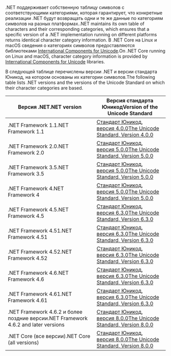  <span data-ttu-id="4b74b-101">.NET поддерживает собственную таблицу символов с соответствующими категориями, которая гарантирует, что конкретные реализации .NET будут возвращать одни и те же данные по категориям символов на разных платформах.</span><span class="sxs-lookup"><span data-stu-id="4b74b-101">.NET maintains its own table of characters and their corresponding categories, which ensures that a specific version of a .NET implementation running on different platforms returns identical character category information.</span></span> <span data-ttu-id="4b74b-102">В .NET Core на Linux и macOS сведения о категориях символов предоставляются библиотеками [International Components for Unicode](http://site.icu-project.org/).</span><span class="sxs-lookup"><span data-stu-id="4b74b-102">On .NET Core running on Linux and macOS, character category information is provided by  [International Components for Unicode](http://site.icu-project.org/) libraries.</span></span>
 
 <span data-ttu-id="4b74b-103">В следующей таблице перечислены версии .NET и версии стандарта Юникод, на котором основаны их категории символов.</span><span class="sxs-lookup"><span data-stu-id="4b74b-103">The following table lists .NET versions and the versions of the Unicode Standard on which their character categories are based.</span></span>   
  
|<span data-ttu-id="4b74b-104">Версия .NET</span><span class="sxs-lookup"><span data-stu-id="4b74b-104">.NET version</span></span>|<span data-ttu-id="4b74b-105">Версия стандарта Юникод</span><span class="sxs-lookup"><span data-stu-id="4b74b-105">Version of the Unicode Standard</span></span>|  
|----------------------------|-------------------------------------|  
|<span data-ttu-id="4b74b-106">.NET Framework 1.1</span><span class="sxs-lookup"><span data-stu-id="4b74b-106">.NET Framework 1.1</span></span>|[<span data-ttu-id="4b74b-107">Стандарт Юникод, версия 4.0.0</span><span class="sxs-lookup"><span data-stu-id="4b74b-107">The Unicode Standard, Version 4.0.0</span></span>](https://www.unicode.org/versions/Unicode4.0.0/)|  
|<span data-ttu-id="4b74b-108">.NET Framework 2.0</span><span class="sxs-lookup"><span data-stu-id="4b74b-108">.NET Framework 2.0</span></span>|[<span data-ttu-id="4b74b-109">Стандарт Юникод, версия 5.0.0</span><span class="sxs-lookup"><span data-stu-id="4b74b-109">The Unicode Standard, Version 5.0.0</span></span>](https://www.unicode.org/versions/Unicode5.0.0)|  
|<span data-ttu-id="4b74b-110">.NET Framework 3.5</span><span class="sxs-lookup"><span data-stu-id="4b74b-110">.NET Framework 3.5</span></span>|[<span data-ttu-id="4b74b-111">Стандарт Юникод, версия 5.0.0</span><span class="sxs-lookup"><span data-stu-id="4b74b-111">The Unicode Standard, Version 5.0.0</span></span>](https://www.unicode.org/versions/Unicode5.0.0)|  
|<span data-ttu-id="4b74b-112">.NET Framework 4</span><span class="sxs-lookup"><span data-stu-id="4b74b-112">.NET Framework 4</span></span>|[<span data-ttu-id="4b74b-113">Стандарт Юникод, версия 5.0.0</span><span class="sxs-lookup"><span data-stu-id="4b74b-113">The Unicode Standard, Version 5.0.0</span></span>](https://www.unicode.org/versions/Unicode5.0.0)|  
|<span data-ttu-id="4b74b-114">.NET Framework 4.5</span><span class="sxs-lookup"><span data-stu-id="4b74b-114">.NET Framework 4.5</span></span>|[<span data-ttu-id="4b74b-115">Стандарт Юникод, версия 6.3.0</span><span class="sxs-lookup"><span data-stu-id="4b74b-115">The Unicode Standard, Version 6.3.0</span></span>](https://www.unicode.org/versions/Unicode6.3.0/)|  
|<span data-ttu-id="4b74b-116">.NET Framework 4.51</span><span class="sxs-lookup"><span data-stu-id="4b74b-116">.NET Framework 4.51</span></span>|[<span data-ttu-id="4b74b-117">Стандарт Юникод, версия 6.3.0</span><span class="sxs-lookup"><span data-stu-id="4b74b-117">The Unicode Standard, Version 6.3.0</span></span>](https://www.unicode.org/versions/Unicode6.3.0/)|  
|<span data-ttu-id="4b74b-118">.NET Framework 4.52</span><span class="sxs-lookup"><span data-stu-id="4b74b-118">.NET Framework 4.52</span></span>|[<span data-ttu-id="4b74b-119">Стандарт Юникод, версия 6.3.0</span><span class="sxs-lookup"><span data-stu-id="4b74b-119">The Unicode Standard, Version 6.3.0</span></span>](https://www.unicode.org/versions/Unicode6.3.0/)|  
|<span data-ttu-id="4b74b-120">.NET Framework 4.6</span><span class="sxs-lookup"><span data-stu-id="4b74b-120">.NET Framework 4.6</span></span>|[<span data-ttu-id="4b74b-121">Стандарт Юникод, версия 6.3.0</span><span class="sxs-lookup"><span data-stu-id="4b74b-121">The Unicode Standard, Version 6.3.0</span></span>](https://www.unicode.org/versions/Unicode6.3.0/)|  
|<span data-ttu-id="4b74b-122">.NET Framework 4.61</span><span class="sxs-lookup"><span data-stu-id="4b74b-122">.NET Framework 4.61</span></span>|[<span data-ttu-id="4b74b-123">Стандарт Юникод, версия 6.3.0</span><span class="sxs-lookup"><span data-stu-id="4b74b-123">The Unicode Standard, Version 6.3.0</span></span>](https://www.unicode.org/versions/Unicode6.3.0/)|  
|<span data-ttu-id="4b74b-124">.NET Framework 4.6.2 и более поздние версии</span><span class="sxs-lookup"><span data-stu-id="4b74b-124">.NET Framework 4.6.2 and later versions</span></span>|[<span data-ttu-id="4b74b-125">Стандарт Юникод, версия 8.0.0</span><span class="sxs-lookup"><span data-stu-id="4b74b-125">The Unicode Standard, Version 8.0.0</span></span>](https://www.unicode.org/versions/Unicode8.0.0/)|  
|<span data-ttu-id="4b74b-126">.NET Core (все версии)</span><span class="sxs-lookup"><span data-stu-id="4b74b-126">.NET Core (all versions)</span></span>|[<span data-ttu-id="4b74b-127">Стандарт Юникод, версия 8.0.0</span><span class="sxs-lookup"><span data-stu-id="4b74b-127">The Unicode Standard, Version 8.0.0</span></span>](https://www.unicode.org/versions/Unicode8.0.0/)|
  
